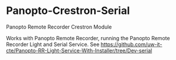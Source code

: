 # Panopto-Crestron-Serial
Panopto Remote Recorder Crestron Module

Works with Panopto Remote Recorder, running the Panopto Remote Recorder Light and Serial Service.
See https://github.com/uw-it-cte/Panopto-RR-Light-Service-With-Installer/tree/Dev-serial
